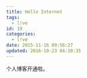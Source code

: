 ```yaml
---
title: Hello Internet
tags:
  - l!ve
id: 19
categories:
  - l!ve
date: 2015-11-16 09:56:27
updated: 2016-10-23 04:10:35
---
```


个人博客开通啦。